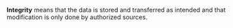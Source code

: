**Integrity** means that the data is stored and transferred as intended and that modification is only done by authorized sources.